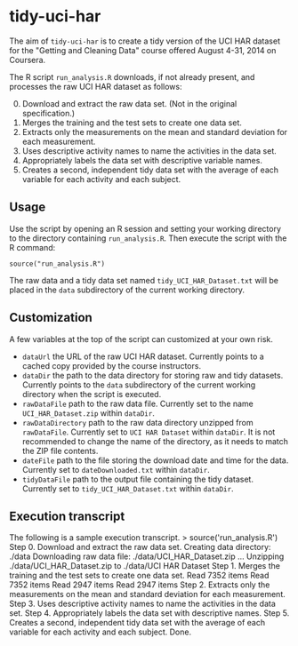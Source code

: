 tidy-uci-har
============

The aim of `tidy-uci-har` is to create a tidy version of the UCI HAR dataset
for the "Getting and Cleaning Data" course offered August 4-31, 2014 
on Coursera.

The R script `run_analysis.R` downloads, if not already present, and processes
the raw UCI HAR dataset as follows:

0. Download and extract the raw data set. (Not in the original specification.)
1. Merges the training and the test sets to create one data set.
2. Extracts only the measurements on the mean and standard deviation for 
each measurement.
3. Uses descriptive activity names to name the activities in the data set.
4. Appropriately labels the data set with descriptive variable names.
5. Creates a second, independent tidy data set with the average of each 
variable for each activity and each subject.

## Usage
Use the script by opening an R session and setting your working directory
to the directory containing `run_analysis.R`. Then execute the script with
the R command:

    source("run_analysis.R")

The raw data and a tidy data set named `tidy_UCI_HAR_Dataset.txt` will be
placed in the `data` subdirectory of the current working directory.

## Customization
A few variables at the top of the script can customized at your own risk.

* `dataUrl` the URL of the raw UCI HAR dataset. Currently points to a
  cached copy provided by the course instructors.
* `dataDir` the path to the data directory for storing raw and tidy
  datasets. Currently points to the `data` subdirectory of the current
  working directory when the script is executed.
* `rawDataFile` path to the raw data file. Currently set to the name
  `UCI_HAR_Dataset.zip` within `dataDir`.
* `rawDataDirectory` path to the raw data directory unzipped 
   from `rawDataFile`. Currently set to `UCI HAR Dataset` within
  `dataDir`. It is not recommended to change the name of the directory, as
  it needs to match the ZIP file contents.
* `dateFile` path to the file storing the download date and time for the
  data. Currently set to `dateDownloaded.txt` within `dataDir`.
* `tidyDataFile` path to the output file containing the tidy dataset.
  Currently set to `tidy_UCI_HAR_Dataset.txt` within `dataDir`.

## Execution transcript
The following is a sample execution transcript.
    > source('run_analysis.R')
    Step 0. Download and extract the raw data set.
            Creating data directory: ./data
            Downloading raw data file: ./data/UCI_HAR_Dataset.zip ...
            Unzipping ./data/UCI_HAR_Dataset.zip to ./data/UCI HAR Dataset
    Step 1. Merges the training and the test sets to create one data set.
    Read 7352 items
    Read 7352 items
    Read 2947 items
    Read 2947 items
    Step 2. Extracts only the measurements on the mean and standard deviation for each
            measurement.
    Step 3. Uses descriptive activity names to name the activities in the data set.
    Step 4. Appropriately labels the data set with descriptive names.
    Step 5. Creates a second, independent tidy data set with the average of each
            variable for each activity and each subject.
    Done.
